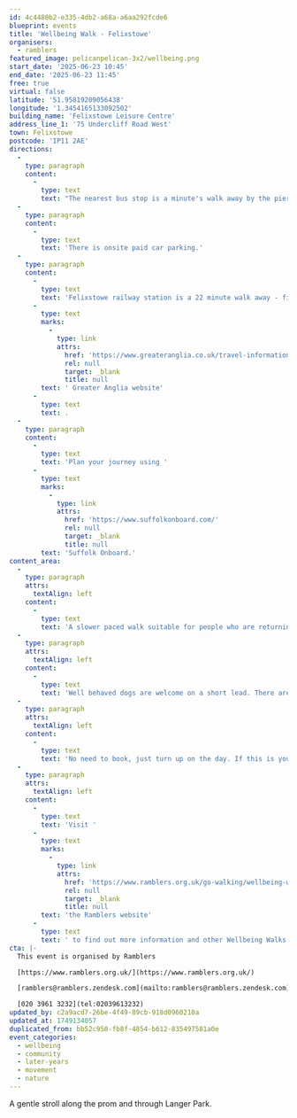 ```yaml
---
id: 4c4480b2-e335-4db2-a68a-a6aa292fcde6
blueprint: events
title: 'Wellbeing Walk - Felixstowe'
organisers:
  - ramblers
featured_image: pelicanpelican-3x2/wellbeing.png
start_date: '2025-06-23 10:45'
end_date: '2025-06-23 11:45'
free: true
virtual: false
latitude: '51.95819209056438'
longitude: '1.3454165133092502'
building_name: 'Felixstowe Leisure Centre'
address_line_1: '75 Undercliff Road West'
town: Felixstowe
postcode: 'IP11 2AE'
directions:
  -
    type: paragraph
    content:
      -
        type: text
        text: "The nearest bus stop is a minute's walk away by the pier."
  -
    type: paragraph
    content:
      -
        type: text
        text: 'There is onsite paid car parking.'
  -
    type: paragraph
    content:
      -
        type: text
        text: 'Felixstowe railway station is a 22 minute walk away - find up to date train times on the'
      -
        type: text
        marks:
          -
            type: link
            attrs:
              href: 'https://www.greateranglia.co.uk/travel-information/station-information/flx'
              rel: null
              target: _blank
              title: null
        text: ' Greater Anglia website'
      -
        type: text
        text: .
  -
    type: paragraph
    content:
      -
        type: text
        text: 'Plan your journey using '
      -
        type: text
        marks:
          -
            type: link
            attrs:
              href: 'https://www.suffolkonboard.com/'
              rel: null
              target: _blank
              title: null
        text: 'Suffolk Onboard.'
content_area:
  -
    type: paragraph
    attrs:
      textAlign: left
    content:
      -
        type: text
        text: 'A slower paced walk suitable for people who are returning to being active or for those who want a gentle amble along the seafront.'
  -
    type: paragraph
    attrs:
      textAlign: left
    content:
      -
        type: text
        text: 'Well behaved dogs are welcome on a short lead. There are toilets available at the leisure centre and refreshments available to purchase after the walk.'
  -
    type: paragraph
    attrs:
      textAlign: left
    content:
      -
        type: text
        text: 'No need to book, just turn up on the day. If this is your first walk you will be required to complete a registration form before the walk.'
  -
    type: paragraph
    attrs:
      textAlign: left
    content:
      -
        type: text
        text: 'Visit '
      -
        type: text
        marks:
          -
            type: link
            attrs:
              href: 'https://www.ramblers.org.uk/go-walking/wellbeing-walks-groups/ramblers-wellbeing-walks-suffolk'
              rel: null
              target: _blank
              title: null
        text: 'the Ramblers website'
      -
        type: text
        text: ' to find out more information and other Wellbeing Walks. '
cta: |-
  This event is organised by Ramblers

  [https://www.ramblers.org.uk/](https://www.ramblers.org.uk/) 

  [ramblers@ramblers.zendesk.com](mailto:ramblers@ramblers.zendesk.com)

  [020 3961 3232](tel:02039613232)
updated_by: c2a9acd7-26be-4f49-89cb-918d0960210a
updated_at: 1749134057
duplicated_from: bb52c958-fb8f-4854-b612-835497581a0e
event_categories:
  - wellbeing
  - community
  - later-years
  - movement
  - nature
---
```

A gentle stroll along the prom and through Langer Park.